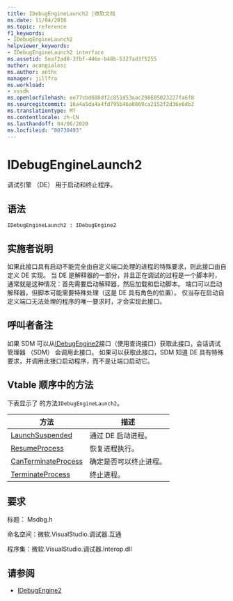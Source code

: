 ```yaml
---
title: IDebugEngineLaunch2 |微软文档
ms.date: 11/04/2016
ms.topic: reference
f1_keywords:
- IDebugEngineLaunch2
helpviewer_keywords:
- IDebugEngineLaunch2 interface
ms.assetid: 5eaf2ad8-3fbf-446e-b48b-5327ad3f5255
author: acangialosi
ms.author: anthc
manager: jillfra
ms.workload:
- vssdk
ms.openlocfilehash: ee77cbd680df2c851d53aac298605023227fa6f8
ms.sourcegitcommit: 16a4a5da4a4fd795b46a0869ca2152f2d36e6db2
ms.translationtype: MT
ms.contentlocale: zh-CN
ms.lasthandoff: 04/06/2020
ms.locfileid: "80730493"
---
```

# <a name="idebugenginelaunch2"></a>IDebugEngineLaunch2
调试引擎 （DE） 用于启动和终止程序。

## <a name="syntax"></a>语法

```
IDebugEngineLaunch2 : IDebugEngine2
```

## <a name="notes-for-implementers"></a>实施者说明
 如果此接口具有启动不能完全由自定义端口处理的进程的特殊要求，则此接口由自定义 DE 实现。 当 DE 是解释器的一部分，并且正在调试的过程是一个脚本时，通常就是这种情况：首先需要启动解释器，然后加载和启动脚本。 端口可以启动解释器，但脚本可能需要特殊处理（这是 DE 具有角色的位置）。 仅当存在启动自定义端口无法处理的程序的唯一要求时，才会实现此接口。

## <a name="notes-for-callers"></a>呼叫者备注
 如果 SDM 可以从[IDebugEngine2](../../../extensibility/debugger/reference/idebugengine2.md)接口（使用查询接口）获取此接口，会话调试管理器 （SDM） 会调用此接口。 如果可以获取此接口，SDM 知道 DE 具有特殊要求，并调用此接口启动程序，而不是让端口启动它。

## <a name="methods-in-vtable-order"></a>Vtable 顺序中的方法
 下表显示了 的方法`IDebugEngineLaunch2`。

|方法|描述|
|------------|-----------------|
|[LaunchSuspended](../../../extensibility/debugger/reference/idebugenginelaunch2-launchsuspended.md)|通过 DE 启动进程。|
|[ResumeProcess](../../../extensibility/debugger/reference/idebugenginelaunch2-resumeprocess.md)|恢复进程执行。|
|[CanTerminateProcess](../../../extensibility/debugger/reference/idebugenginelaunch2-canterminateprocess.md)|确定是否可以终止进程。|
|[TerminateProcess](../../../extensibility/debugger/reference/idebugenginelaunch2-terminateprocess.md)|终止进程。|

## <a name="requirements"></a>要求
 标题： Msdbg.h

 命名空间：微软.VisualStudio.调试器.互通

 程序集：微软.VisualStudio.调试器.Interop.dll

## <a name="see-also"></a>请参阅
- [IDebugEngine2](../../../extensibility/debugger/reference/idebugengine2.md)
